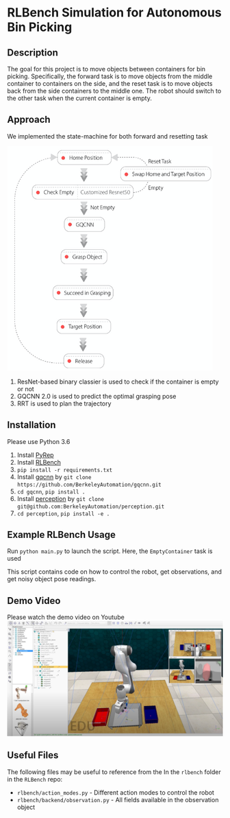 # RLBench Simulation for Autonomous Bin Picking

## Description
The goal for this project is to move objects between containers for bin picking. Specifically, the forward task
is to move objects from the middle container to containers on the side, and the reset task is
to move objects back from the side containers to the middle one. The robot should switch to
the other task when the current container is empty.

## Approach
We implemented the state-machine for both forward and resetting task

![state-machine](images/state-machine.png)

1. ResNet-based binary classier is used to check if the container is empty or not
2. GQCNN 2.0 is used to predict the optimal grasping pose
3. RRT is used to plan the trajectory

## Installation

Please use Python 3.6

1. Install [PyRep](https://github.com/stepjam/PyRep)
2. Install [RLBench](https://github.com/stepjam/RLBench)
3. `pip install -r requirements.txt`
4. Install [gqcnn](https://berkeleyautomation.github.io/gqcnn/install/install.html#pip-installation) by `git clone https://github.com/BerkeleyAutomation/gqcnn.git`
5. `cd gqcnn`, `pip install .`
6. Install [perception](https://berkeleyautomation.github.io/perception/install/install.html#installation) by `git clone git@github.com:BerkeleyAutomation/perception.git`
7. `cd perception`, `pip install -e .`

## Example RLBench Usage
Run `python main.py` to launch the script.
Here, the `EmptyContainer` task is used

This script contains code on how to control the robot, get observations, and get noisy object pose readings.

## Demo Video
Please watch the demo video on Youtube
[![](images/demo.png)](https://www.youtube.com/watch?v=SxaQyB_vTLc&feature=youtu.be)

## Useful Files
The following files may be useful to reference from the In the `rlbench` folder in the `RLBench` repo:
* `rlbench/action_modes.py` - Different action modes to control the robot
* `rlbench/backend/observation.py` - All fields available in the observation object
